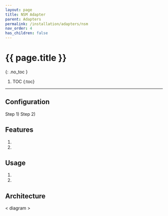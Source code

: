 ```yaml
---
layout: page
title: NSM Adapter
parent: Adapters
permalink: /installation/adapters/nsm
nav_order: 4
has_children: false
---
```

# {{ page.title }}
{: .no_toc }

1. TOC
{:toc}
---
## Configuration
Step 1)
Step 2)

## Features
1. 
1. 

## Usage
1. 
1. 

## Architecture
< diagram >